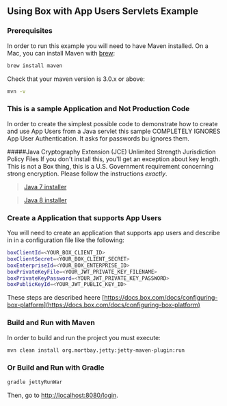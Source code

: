 ## Using Box with App Users Servlets Example

### Prerequisites

In order to run this example you will need to have Maven installed. On a Mac, you can install Maven with [brew](http://brew.sh/):

```sh
brew install maven
```

Check that your maven version is 3.0.x or above:
```sh
mvn -v
```
###  This is a sample Application and Not Production Code

In order to create the simplest possible code to demonstrate how to create and use App Users from a Java servlet
this sample COMPLETELY IGNORES App User Authentication.  It asks for passwords bu ignores them.


#####Java Cryptography Extension (JCE) Unlimited Strength Jurisdiction Policy Files
If you don't install this, you'll get an exception about key length. This is not a Box thing, this is a U.S. Government requirement concerning strong encryption. Please follow the instructions *exactly*.
> [Java 7 installer](http://www.oracle.com/technetwork/java/javase/downloads/jce-7-download-432124.html)

> [Java 8 installer](http://www.oracle.com/technetwork/java/javase/downloads/jce8-download-2133166.html)

###  Create a Application that supports App Users

You will need to create an application that supports app users and describe in in a configuration file like the following:
```sh
boxClientId=<YOUR_BOX_CLIENT_ID>
boxClientSecret=<YOUR_BOX_CLIENT_SECRET>
boxEnterpriseId=<YOUR_BOX_ENTERPRISE_ID>
boxPrivateKeyFile=<YOUR_JWT_PRIVATE_KEY_FILENAME>
boxPrivateKeyPassword=<YOUR_JWT_PRIVATE_KEY_PASSWORD>
boxPublicKeyId=<YOUR_JWT_PUBLIC_KEY_ID>
```
These steps are described heere
[https://docs.box.com/docs/configuring-box-platform](https://docs.box.com/docs/configuring-box-platform)

### Build and Run with Maven

In order to build and run the project you must execute:
```sh
mvn clean install org.mortbay.jetty:jetty-maven-plugin:run
```

### Or Build and Run with Gradle
```sh
gradle jettyRunWar
```

Then, go to [http://localhost:8080/login](http://localhost:8080/login).
